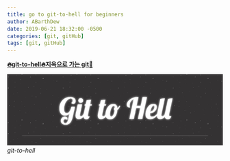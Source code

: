 ```yaml
---
title: go to git-to-hell for beginners
author: ABarthDew
date: 2019-06-21 18:32:00 -0500
categories: [git, gitHub]
tags: [git, gitHub]
---
```


[**🔥git-to-hell🔥지옥으로 가는 git🌟**](https://abarthdew.github.io/git-to-hell/)

![git-to-hell](assets/img/git/git-to-hell.PNG)
_git-to-hell_